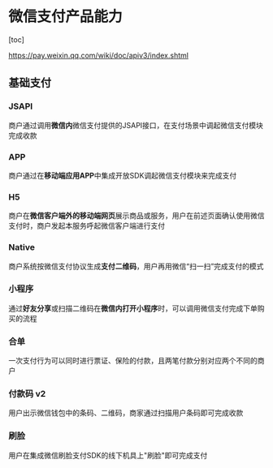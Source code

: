 # 微信支付产品能力

[toc]

<https://pay.weixin.qq.com/wiki/doc/apiv3/index.shtml>

## 基础支付

### JSAPI

商户通过调用**微信内**微信支付提供的JSAPI接口，在支付场景中调起微信支付模块完成收款

### APP

商户通过在**移动端应用APP**中集成开放SDK调起微信支付模块来完成支付

### H5

商户在**微信客户端外的移动端网页**展示商品或服务，用户在前述页面确认使用微信支付时，商户发起本服务呼起微信客户端进行支付

### Native

商户系统按微信支付协议生成**支付二维码**，用户再用微信“扫一扫”完成支付的模式

### 小程序

通过**好友分享**或扫描二维码在**微信内打开小程序**时，可以调用微信支付完成下单购买的流程

### 合单

一次支付行为可以同时进行票证、保险的付款，且两笔付款分别对应两个不同的商户

### 付款码 v2

用户出示微信钱包中的条码、二维码，商家通过扫描用户条码即可完成收款

### 刷脸

用户在集成微信刷脸支付SDK的线下机具上"刷脸"即可完成支付
